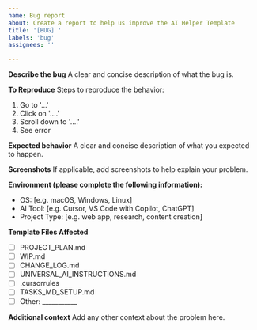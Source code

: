 ```yaml
---
name: Bug report
about: Create a report to help us improve the AI Helper Template
title: '[BUG] '
labels: 'bug'
assignees: ''

---
```


**Describe the bug**
A clear and concise description of what the bug is.

**To Reproduce**
Steps to reproduce the behavior:
1. Go to '...'
2. Click on '....'
3. Scroll down to '....'
4. See error

**Expected behavior**
A clear and concise description of what you expected to happen.

**Screenshots**
If applicable, add screenshots to help explain your problem.

**Environment (please complete the following information):**
 - OS: [e.g. macOS, Windows, Linux]
 - AI Tool: [e.g. Cursor, VS Code with Copilot, ChatGPT]
 - Project Type: [e.g. web app, research, content creation]

**Template Files Affected**
- [ ] PROJECT_PLAN.md
- [ ] WIP.md
- [ ] CHANGE_LOG.md
- [ ] UNIVERSAL_AI_INSTRUCTIONS.md
- [ ] .cursorrules
- [ ] TASKS_MD_SETUP.md
- [ ] Other: ___________

**Additional context**
Add any other context about the problem here. 